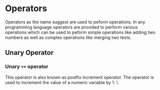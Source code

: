 # Operators

Operators as the name suggest are used to peform operations. In any programming language operators are provided to perform various operations which can be used to peform simple operations like adding two numbers as well as complex operations like merging two texts.

## Unary Operator

### Unary `++` operator

This operator is also known as postfix increment operator. The operator is used to increment the value of a numeric variable by 1. \